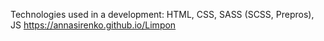 Technologies used in a development: HTML, CSS, SASS (SCSS, Prepros), JS
https://annasirenko.github.io/Limpon